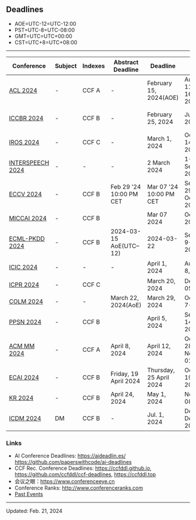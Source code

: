 ## Deadlines

<script>
function getLocalTime(i) {
    if (typeof i !== "number") {
        return new Date();
    }
    var d = new Date();
    var len = d.getTime();
    var offset = d.getTimezoneOffset() * 60000;
    var utcTime = len + offset;
    return new Date(utcTime + 3600000 * i);
}
</script>

- AOE=UTC-12=UTC-12:00 <span>&nbsp;</span>              <script>document.write(getLocalTime(-12).toString().split("GMT")[0].toString());</script>
- PST=UTC-8=UTC-08:00  <span>&nbsp;&nbsp;&nbsp;</span>  <script>document.write(getLocalTime(-8).toString().split("GMT")[0].toString());</script>
- GMT=UTC=UTC+00:00    <span>&nbsp;&nbsp;&nbsp;</span>  <script>document.write(getLocalTime(0).toString().split("GMT")[0].toString());</script>
- CST=UTC+8=UTC+08:00  <span>&nbsp;</span>              <script>document.write(getLocalTime(8).toString().split("GMT")[0].toString());</script>

---

| Conference| Subject| Indexes| Abstract Deadline| Deadline| Date| Place| Comments |
| - | - | - | - | - | - | - | - | 
| [ACL 2024](https://2024.aclweb.org/) | - | CCF A | - | February 15, 2024(AOE) | August 11th to 16th, 2024 | Bangkok, Thailand | - | 
| [ICCBR 2024](https://www.iccbr2024.org/) | - | CCF B | - | February 25, 2024 | June 1-4, 2024 | Merida, Yucatán, México |  |
| [IROS 2024](https://iros2024-abudhabi.org/) | - | CCF C | - | March 1, 2024 | October 14-18, 2024. | Abu Dhabi, UAE. |  |
| [INTERSPEECH 2024](https://interspeech2024.org/call-for-papers/) | - | - | - | 2 March 2024 | 1-5 September 2024 | Kos Island, Greece |
| [ECCV 2024](https://eccv2024.ecva.net/) | - | CCF B | Feb 29 '24 10:00 PM CET | Mar 07 '24 10:00 PM CET | September 29 - October 4, 2024 | Milano, Italy. |  |
| [MICCAI 2024](https://conferences.miccai.org/2024/en) | - | CCF B |  | Mar 07 2024 | Oct 6-10, 2024 | Marrakech, Morocco |  |
| [ECML-PKDD 2024](https://2024.ecmlpkdd.org/submissions/key-dates-and-deadlines/) |  - | CCF B |  2024-03-15 AoE(UTC–12) | 2024-03-22 | September 9-13, 2024 | Lithuania |  |
| [ICIC 2024](http://www.ic-icc.cn/2024/index.htm) | - | - | - | April 1, 2024 | August 5-8, 2024 | Tianjin，China | - |
| [ICPR 2024](https://icpr2024.org/) | - | CCF C |  | March 20, 2024 | Dec 01-05, 2024 | Kolkata, India |  |
| [COLM 2024](https://colmweb.org/) | - | - | March 22, 2024(AoE) | March 29, 2024 | October 7-9, 2024 |  |  |
| [PPSN 2024](https://ppsn2024.fh-ooe.at/) | - | CCF B | | April 5, 2024 | September 14-18, 2024 | Hagenberg, Austria |  |
| [ACM MM 2024](https://2024.acmmm.org/) | - | CCF A | April 8, 2024 | April 12, 2024 | October 28-November 01, 2024 | Australia |  |
| [ECAI 2024](https://www.ecai2024.eu/) | - | CCF B | Friday, 19 April 2024 | Thursday, 25 April 2024 | October 19-24, 2024 | Santiago de Compostela, Spain. |  |
| [KR 2024](https://kr.org/KR2024/) | - | CCF B | April 24, 2024 | May 1, 2024 | Nov 02-08, 2024 | Hanoi, Vietnam |  - |
| [ICDM 2024](http://18.133.154.107/dates/) | DM | CCF B | - | Jul. 1, 2024 | Dec. 9 – Dec. 12, 2024 | Abu Dhabi, UAE | - | 

### Links

- AI Conference Deadlines: <https://aideadlin.es/> <https://github.com/paperswithcode/ai-deadlines>
- CCF Rec. Conference Deadlines: <https://ccfddl.github.io>, <https://github.com/ccfddl/ccf-deadlines>, <https://ccfddl.top> 
- 会议之眼：<https://www.conferenceeye.cn>
- Conference Ranks: <http://www.conferenceranks.com>
- [Past Events](pastcfp.html)

---
Updated: Feb. 21, 2024